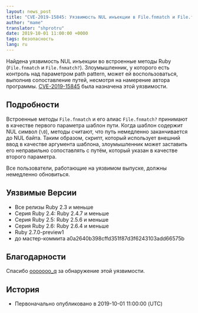 ```yaml
---
layout: news_post
title: "CVE-2019-15845: Уязвимость NUL инъекции в File.fnmatch и File.fnmatch?"
author: "mame"
translator: "shprotru"
date: 2019-10-01 11:00:00 +0000
tags: безопасность
lang: ru
---
```


Найдена уязвимость NUL инъекции во встроенные методы Ruby (`File.fnmatch` и `File.fnmatch?`).  Злоумышленник, у которого есть контроль над параметром path pattern, может ей воспользоваться, выполнив сопоставление путей, несмотря на намерение автора программы.
[CVE-2019-15845](https://cve.mitre.org/cgi-bin/cvename.cgi?name=CVE-2019-15845) была назначена этой уязвимости.

## Подробности

Встроенные методы `File.fnmatch` и его алиас `File.fnmatch?` принимают в качестве первого параметра шаблон пути.  Когда шаблон содержит NUL символ (`\0`), методы считают, что путь немедленно заканчивается до NUL байта.  Таким образом, скрипт, который использует внешний ввод в качестве аргумента шаблона, злоумышленник может заставить его неправильно сопоставлять с путём, который указан в качестве второго параметра.

Все пользователи, работающие на уязвимом выпуске, должны немедленно обновиться.

## Уязвимые Версии

* Все релизы Ruby 2.3 и меньше
* Серия Ruby 2.4: Ruby 2.4.7 и меньше
* Серия Ruby 2.5: Ruby 2.5.6 и меньше
* Серия Ruby 2.6: Ruby 2.6.4 и меньше
* Ruby 2.7.0-preview1
* до мастер-коммита a0a2640b398cffd351f87d3f6243103add66575b

## Благодарности

Спасибо [ooooooo_q](https://hackerone.com/ooooooo_q) за обнаружение этой уязвимости.

## История

* Первоначально опубликовано в 2019-10-01 11:00:00 (UTC)
